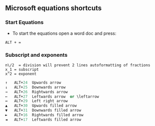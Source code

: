 ## Microsoft equations shortcuts

### Start Equations
* To start the equations open a word doc and press:
```
ALT + =
```

### Subscript and exponents
```
n\/2  = division will prevent 2 lines autoformatting of fractions
x_1 = subscript
x^2 = exponent
```
```ps
↑   ALT+24  Upwards arrow
↓   ALT+25  Downwards arrow
→   ALT+26  Rightwards arrow
←   ALT+27  Leftwards arrow  or \leftarrow
↔   ALT+29  Left right arrow
▲   ALT+30  Upwards filled arrow
▼   ALT+31  Downwards filled arrow
►   ALT+16  Rightwards filled arrow
◄   ALT+17  Leftwards filled arrow
```
